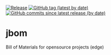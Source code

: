 [![Release](https://github.com/memoria-io/jbom/workflows/Release/badge.svg)](https://github.com/memoria-io/jbom/actions?query=workflow%3ARelease)
[![GitHub tag (latest by date)](https://img.shields.io/github/v/tag/memoria-io/jbom?label=Package&logo=github)](https://github.com/orgs/memoria-io/packages?repo_name=jbom)
[![GitHub commits since latest release (by date)](https://img.shields.io/github/commits-since/memoria-io/jbom/latest?logoColor=github)](https://github.com/memoria-io/jbom/commits/master)

# jbom

Bill of Materials for opensource projects (edge)

